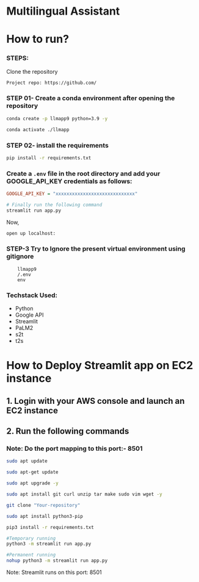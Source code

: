 # Multilingual Assistant 


# How to run?
### STEPS:

Clone the repository

```bash
Project repo: https://github.com/
```
### STEP 01- Create a conda environment after opening the repository

```bash
conda create -p llmapp9 python=3.9 -y
```

```bash
conda activate ./llmapp
```


### STEP 02- install the requirements
```bash
pip install -r requirements.txt
```
### Create a `.env` file in the root directory and add your GOOGLE_API_KEY credentials as follows:

```ini
GOOGLE_API_KEY = "xxxxxxxxxxxxxxxxxxxxxxxxxxxxx"
```


```bash
# Finally run the following command
streamlit run app.py
```

Now,
```bash
open up localhost:
```
### STEP-3 Try to Ignore the present virtual environment using gitignore

```gitignore
    llmapp9
    /.env
    env
```
### Techstack Used:

- Python
- Google API
- Streamlit
- PaLM2
- s2t
- t2s


# How to Deploy Streamlit app on EC2 instance

## 1. Login with your AWS console and launch an EC2 instance

## 2. Run the following commands

### Note: Do the port mapping to this port:- 8501

```bash
sudo apt update
```

```bash
sudo apt-get update
```

```bash
sudo apt upgrade -y
```

```bash
sudo apt install git curl unzip tar make sudo vim wget -y
```


```bash
git clone "Your-repository"
```

```bash
sudo apt install python3-pip
```

```bash
pip3 install -r requirements.txt
```

```bash
#Temporary running
python3 -m streamlit run app.py
```

```bash
#Permanent running
nohup python3 -m streamlit run app.py
```
Note: Streamlit runs on this port: 8501